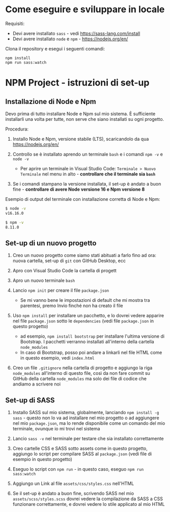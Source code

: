 # Come eseguire e sviluppare in locale


Requisiti:
* Devi avere installato `sass` - vedi https://sass-lang.com/install
* Devi avere installato `node` e `npm` - https://nodejs.org/en/

Clona il repository e esegui i seguenti comandi:

```
npm install
npm run sass:watch
```

# NPM Project - istruzioni di set-up

## Installazione di Node e Npm

Devo prima di tutto installare Node e Npm sul mio sistema. È sufficiente installarli una volta per tutte, non serve che siano installati su ogni progetto.

Procedura:

1. Installo Node e Npm, versione stabile (LTS), scaricandolo da qua https://nodejs.org/en/

2. Controllo se è installato aprendo un terminale `bash` e i comandi `npm -v` e `node -v`
    * Per aprire un terminale in Visual Studio Code: `Terminale > Nuovo Terminale` nel menu in alto - **controllare che il terminale sia `bash`**
3. Se i comandi stampano la versione installata, il set-up è andato a buon fine - **controllare di avere Node versione 16 e Npm versione 8**

Esempio di output del terminale con installazione corretta di Node e Npm:

```bash
$ node -v
v16.16.0

$ npm -v
8.11.0
```

## Set-up di un nuovo progetto

1. Creo un nuovo progetto come siamo stati abituati a farlo fino ad ora: nuova cartella, set-up di `git` con GitHub Desktop, ecc

2. Apro con Visual Studio Code la cartella di progett

3. Apro un nuovo terminale `bash`

4. Lancio `npm init` per creare il file `package.json`
    * Se mi vanno bene le impostazioni di default che mi mostra tra parentesi, premo Invio finché non ha creato il file

5. Uso `npm install` per installare un pacchetto, e lo dovrei vedere apparire nel file `package.json` sotto le `dependencies` (vedi file `package.json` in questo progetto)
    * ad esempio, `npm install bootstrap` per installare l'ultima versione di Bootstrap. I pacchetti verranno installati all'interno della cartella `node_modules`
    * In caso di Bootstrap, posso poi andare a linkarli nel file HTML come in questo esempio, vedi `index.html`

6. Creo un file `.gitignore` nella cartella di progetto e aggiungo la riga `node_modules` all'interno di questo file, così da non fare commit su GitHub della cartella `node_modules` ma solo dei file di codice che andiamo a scrivere noi

## Set-up di SASS

1. Installo SASS sul mio sistema, globalmente, lanciando `npm install -g sass` - questo non lo va ad installare nel mio progetto o ad aggiungere nel mio `package.json`, ma lo rende disponibile come un comando del mio terminale, ovunque io mi trovi nel sistema

2. Lancio `sass -v` nel terminale per testare che sia installato correttamente

3. Creo cartelle CSS e SASS sotto assets come in questo progetto, aggiungo lo script per compilare SASS al `package.json` (vedi file di esempio in questo progetto)

4. Eseguo lo script con `npm run` - in questo caso, eseguo `npm run sass:watch`

5. Aggiungo un Link al file `assets/css/styles.css` nell'HTML

6. Se il set-up è andato a buon fine, scrivendo SASS nel mio `assets/scss/styles.scss` dovrei vedere la compilazione da SASS a CSS funzionare correttamente, e dovrei vedere lo stile applicato al mio HTML
